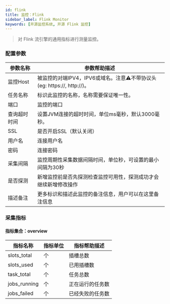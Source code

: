 ```yaml
---
id: flink  
title: 监控：Flink      
sidebar_label: Flink Monitor
keywords: [开源监控系统, 开源 Flink 监控]
---
```


> 对 Flink 流引擎的通用指标进行测量监控。

### 配置参数

| 参数名称   | 参数帮助描述                                               |
|--------|------------------------------------------------------|
| 监控Host | 被监控的对端IPV4，IPV6或域名。注意⚠️不带协议头(eg: https://, http://)。 |
| 任务名称   | 标识此监控的名称，名称需要保证唯一性。                                  |
| 端口     | 监控的端口                                                |
| 查询超时时间 | 设置JVM连接的超时时间，单位ms毫秒，默认3000毫秒。                        |
| SSL    | 是否开启SSL（默认关闭）                                        |
| 用户名    | 连接用户名                                                |
| 密码     | 连接密码                                                 |
| 采集间隔   | 监控周期性采集数据间隔时间，单位秒，可设置的最小间隔为30秒                       |
| 是否探测   | 新增监控前是否先探测检查监控可用性，探测成功才会继续新增修改操作                     |
| 描述备注   | 更多标识和描述此监控的备注信息，用户可以在这里备注信息                          |

### 采集指标

#### 指标集合：overview

| 指标名称         | 指标单位 | 指标帮助描述   |
|--------------|------|----------|
| slots_total  | 个    | 插槽总数     |
| slots_used   | 个    | 已用插槽数    |
| task_total   | 个    | 任务总数     |
| jobs_running | 个    | 正在运行的任务数 |
| jobs_failed  | 个    | 已经失败的任务数 |



